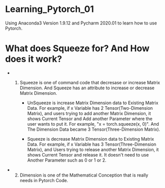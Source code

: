 # Learning_Pytorch_01
Using Anaconda3 Version 1.9.12 and Pycharm 2020.01 to learn how to use Pytorch.


# What does Squeeze for? And How does it work?
- 1. Squeeze is one of command code that decresase or increase Matrix Dimension.
     And Squeeze has an attribute to increase or decrease Matrix Dimension.
     
     - UnSqueeze is increase Matrix Dimension data to Existing Matrix Data.
       For example, if x Variable has 2 Tensor(Two-Dimension Matrix), 
       and users trying to add another Matrix Dimension, 
       it shows Current Tensor and Add another Parameter where the user wants to put it. 
       For example, "x = torch.squeeze(x, 0)".
       And The Dimension Data became 3 Tensor(Three-Dimension Matrix).
       
     - Squeeze is decrease Matrix Dimension data to Existing Matrix Data.
       For example, if x Variable has 3 Tensor(Three-Dimension Matrix),
       and Users trying to release another Matrix Dimension,
       it shows Current Tensor and release it. It doesn't need to use Another Parameter such as 0 or 1 or 2.
       

 - 2. Dimension is one of the Mathematical Conception that is really needs in Pytorch Code. 
